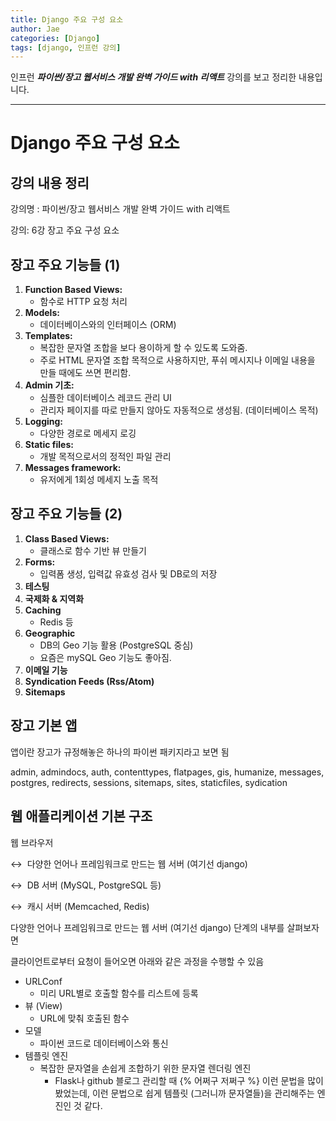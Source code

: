 ```yaml
---
title: Django 주요 구성 요소
author: Jae
categories: [Django]
tags: [django, 인프런 강의]
---
```


인프런 **_파이썬/장고 웹서비스 개발 완벽 가이드 with 리액트_** 강의를 보고 정리한 내용입니다.

---

# Django 주요 구성 요소

## 강의 내용 정리

강의명 : 파이썬/장고 웹서비스 개발 완벽 가이드 with 리액트

강의: 6강 장고 주요 구성 요소

## 장고 주요 기능들 (1)

1. **Function Based Views:**
   - 함수로 HTTP 요청 처리
2. **Models:**
   - 데이터베이스와의 인터페이스 (ORM)
3. **Templates:**
   - 복잡한 문자열 조합을 보다 용이하게 할 수 있도록 도와줌.
   - 주로 HTML 문자열 조합 목적으로 사용하지만, 푸쉬 메시지나 이메일 내용을 만들 때에도 쓰면 편리함.
4. **Admin 기초:**
   - 심플한 데이터베이스 레코드 관리 UI
   - 관리자 페이지를 따로 만들지 않아도 자동적으로 생성됨. (데이터베이스 목적)
5. **Logging:**
   - 다양한 경로로 메세지 로깅
6. **Static files:**
   - 개발 목적으로서의 정적인 파일 관리
7. **Messages framework:**
   - 유저에게 1회성 메세지 노출 목적

## 장고 주요 기능들 (2)

1. **Class Based Views:**
   - 클래스로 함수 기반 뷰 만들기
2. **Forms:**
   - 입력폼 생성, 입력값 유효성 검사 및 DB로의 저장
3. **테스팅**
4. **국제화 & 지역화**
5. **Caching**
   - Redis 등
6. **Geographic**
   - DB의 Geo 기능 활용 (PostgreSQL 중심)
   - 요즘은 mySQL Geo 기능도 좋아짐.
7. **이메일 기능**
8. **Syndication Feeds (Rss/Atom)**
9. **Sitemaps**

## 장고 기본 앱

앱이란 장고가 규정해놓은 하나의 파이썬 패키지라고 보면 됨

admin, admindocs, auth, contenttypes, flatpages, gis, humanize, messages, postgres, redirects, sessions, sitemaps, sites, staticfiles, sydication

## 웹 애플리케이션 기본 구조

웹 브라우저

↔  다양한 언어나 프레임워크로 만드는 웹 서버 (여기선 django)

↔  DB 서버 (MySQL, PostgreSQL 등)

↔  캐시 서버 (Memcached, Redis)

다양한 언어나 프레임워크로 만드는 웹 서버 (여기선 django) 단계의 내부를 살펴보자면

클라이언트로부터 요청이 들어오면 아래와 같은 과정을 수행할 수 있음

- URLConf
  - 미리 URL별로 호출할 함수를 리스트에 등록
- 뷰 (View)
  - URL에 맞춰 호출된 함수
- 모델
  - 파이썬 코드로 데이터베이스와 통신
- 템플릿 엔진
  - 복잡한 문자열을 손쉽게 조합하기 위한 문자열 렌더링 엔진
    - Flask나 github 블로그 관리할 때 {\% 어쩌구 저쩌구 \%} 이런 문법을 많이 봤었는데, 이런 문법으로 쉽게 템플릿 (그러니까 문자열들)을 관리해주는 엔진인 것 같다.
